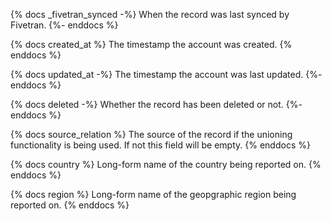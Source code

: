 
{% docs _fivetran_synced -%}
When the record was last synced by Fivetran.
{%- enddocs %}

{% docs created_at %}
The timestamp the account was created.
{% enddocs %}

{% docs updated_at -%}
The timestamp the account was last updated.
{%- enddocs %}

{% docs deleted -%}
Whether the record has been deleted or not.
{%- enddocs %}

{% docs source_relation %}
The source of the record if the unioning functionality is being used. If not this field will be empty.
{% enddocs %}

{% docs country %}
Long-form name of the country being reported on.
{% enddocs %}

{% docs region %}
Long-form name of the geopgraphic region being reported on.
{% enddocs %}